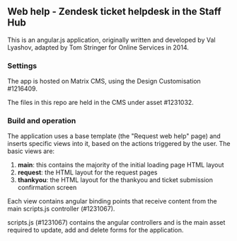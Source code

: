 ## Web help - Zendesk ticket helpdesk in the Staff Hub

This is an angular.js application, originally written and developed by Val Lyashov, adapted by Tom Stringer for Online Services in 2014.

### Settings

The app is hosted on Matrix CMS, using the Design Customisation #1216409.

The files in this repo are held in the CMS under asset #1231032.

### Build and operation

The application uses a base template (the "Request web help" page) and inserts specific views into it, based on the actions triggered by the user. The basic views are:

1. __main__: this contains the majority of the initial loading page HTML layout
2. __request__: the HTML layout for the request pages
3. __thankyou__: the HTML layout for the thankyou and ticket submission confirmation screen

Each view contains angular binding points that receive content from the main scripts.js controller (#1231067).

scripts.js (#1231067) contains the angular controllers and is the main asset required to update, add and delete forms for the application.